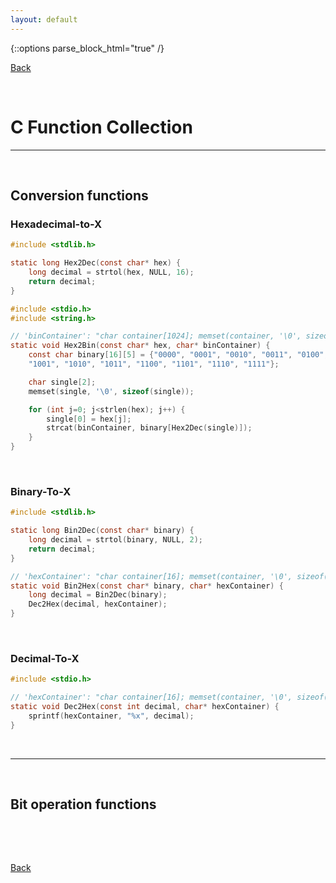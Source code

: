 ```yaml
---
layout: default
---
```


{::options parse_block_html="true" /}  

[Back](../)  

&nbsp;

# C Function Collection
---  

&nbsp;

## Conversion functions  

### Hexadecimal-to-X

```c
#include <stdlib.h>

static long Hex2Dec(const char* hex) {
    long decimal = strtol(hex, NULL, 16);
    return decimal;
}
```

```c
#include <stdio.h>
#include <string.h>

// 'binContainer': "char container[1024]; memset(container, '\0', sizeof(container));"
static void Hex2Bin(const char* hex, char* binContainer) {
	const char binary[16][5] = {"0000", "0001", "0010", "0011", "0100", "0101", "0110", "0111", "1000", \
	"1001", "1010", "1011", "1100", "1101", "1110", "1111"};

	char single[2];
	memset(single, '\0', sizeof(single));

    for (int j=0; j<strlen(hex); j++) {
        single[0] = hex[j];
		strcat(binContainer, binary[Hex2Dec(single)]);
    }
}
```

&nbsp;

### Binary-To-X

```c
#include <stdlib.h>

static long Bin2Dec(const char* binary) {
    long decimal = strtol(binary, NULL, 2);
    return decimal;
}
```

```c
// 'hexContainer': "char container[16]; memset(container, '\0', sizeof(container));"
static void Bin2Hex(const char* binary, char* hexContainer) {
	long decimal = Bin2Dec(binary);
	Dec2Hex(decimal, hexContainer);
}
```

&nbsp;

### Decimal-To-X  

```c
#include <stdio.h>

// 'hexContainer': "char container[16]; memset(container, '\0', sizeof(container));"
static void Dec2Hex(const int decimal, char* hexContainer) {
    sprintf(hexContainer, "%x", decimal);
}
```

&nbsp;

---

&nbsp;

## Bit operation functions


&nbsp;  

&nbsp;

[Back](../)
